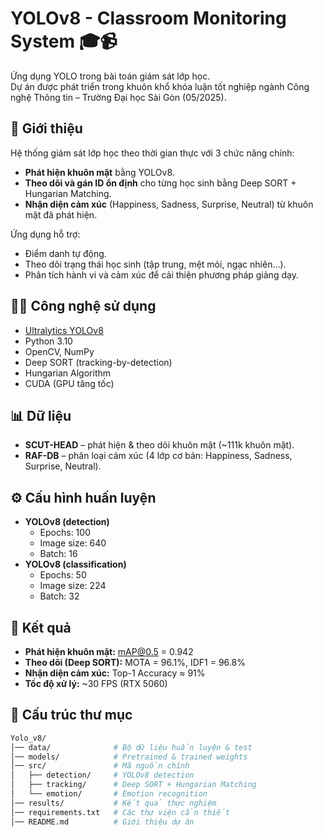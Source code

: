 # YOLOv8 - Classroom Monitoring System 🎓📹

Ứng dụng YOLO trong bài toán giám sát lớp học.  
Dự án được phát triển trong khuôn khổ khóa luận tốt nghiệp ngành Công nghệ Thông tin – Trường Đại học Sài Gòn (05/2025).

## 📌 Giới thiệu
Hệ thống giám sát lớp học theo thời gian thực với 3 chức năng chính:
- **Phát hiện khuôn mặt** bằng YOLOv8.
- **Theo dõi và gán ID ổn định** cho từng học sinh bằng Deep SORT + Hungarian Matching.
- **Nhận diện cảm xúc** (Happiness, Sadness, Surprise, Neutral) từ khuôn mặt đã phát hiện.

Ứng dụng hỗ trợ:
- Điểm danh tự động.
- Theo dõi trạng thái học sinh (tập trung, mệt mỏi, ngạc nhiên…).
- Phân tích hành vi và cảm xúc để cải thiện phương pháp giảng dạy.

## 🧑‍💻 Công nghệ sử dụng
- [Ultralytics YOLOv8](https://github.com/ultralytics/ultralytics)  
- Python 3.10  
- OpenCV, NumPy  
- Deep SORT (tracking-by-detection)  
- Hungarian Algorithm  
- CUDA (GPU tăng tốc)

## 📊 Dữ liệu
- **SCUT-HEAD** – phát hiện & theo dõi khuôn mặt (~111k khuôn mặt).  
- **RAF-DB** – phân loại cảm xúc (4 lớp cơ bản: Happiness, Sadness, Surprise, Neutral).

## ⚙️ Cấu hình huấn luyện
- **YOLOv8 (detection)**  
  - Epochs: 100  
  - Image size: 640  
  - Batch: 16  
- **YOLOv8 (classification)**  
  - Epochs: 50  
  - Image size: 224  
  - Batch: 32  

## 🚀 Kết quả
- **Phát hiện khuôn mặt:** mAP@0.5 = 0.942  
- **Theo dõi (Deep SORT):** MOTA = 96.1%, IDF1 = 96.8%  
- **Nhận diện cảm xúc:** Top-1 Accuracy ≈ 91%  
- **Tốc độ xử lý:** ~30 FPS (RTX 5060)

## 📂 Cấu trúc thư mục
```bash
Yolo_v8/
│── data/              # Bộ dữ liệu huấn luyện & test
│── models/            # Pretrained & trained weights
│── src/               # Mã nguồn chính
│   ├── detection/     # YOLOv8 detection
│   ├── tracking/      # Deep SORT + Hungarian Matching
│   └── emotion/       # Emotion recognition
│── results/           # Kết quả thực nghiệm
│── requirements.txt   # Các thư viện cần thiết
│── README.md          # Giới thiệu dự án


